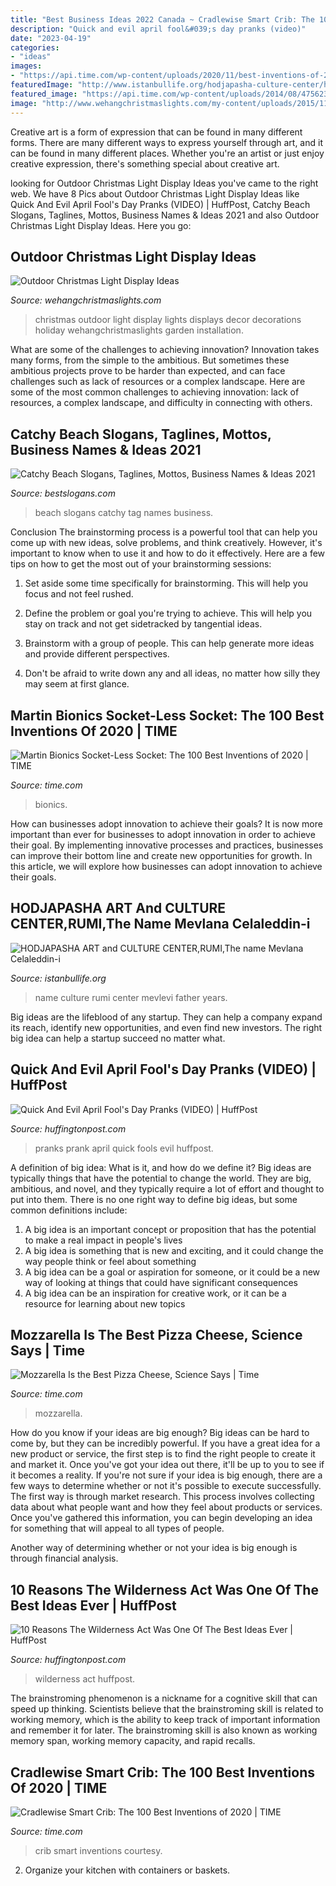 ```yaml
---
title: "Best Business Ideas 2022 Canada ~ Cradlewise Smart Crib: The 100 Best Inventions Of 2020"
description: "Quick and evil april fool&#039;s day pranks (video)"
date: "2023-04-19"
categories:
- "ideas"
images:
- "https://api.time.com/wp-content/uploads/2020/11/best-inventions-of-2020-Soft-Socket-3.jpg"
featuredImage: "http://www.istanbullife.org/hodjapasha-culture-center/hodjapasha-dervish-show5-small.jpg"
featured_image: "https://api.time.com/wp-content/uploads/2014/08/475623249.jpg?quality=85&amp;w=1200&amp;h=628&amp;crop=1"
image: "http://www.wehangchristmaslights.com/my-content/uploads/2015/11/12183835_933518293405777_8865694938728265210_o.jpg"
---
```



Creative art is a form of expression that can be found in many different forms. There are many different ways to express yourself through art, and it can be found in many different places. Whether you're an artist or just enjoy creative expression, there's something special about creative art.

	

		
looking for Outdoor Christmas Light Display Ideas you've came to the right web. We have 8 Pics about Outdoor Christmas Light Display Ideas like Quick And Evil April Fool&#039;s Day Pranks (VIDEO) | HuffPost, Catchy Beach Slogans, Taglines, Mottos, Business Names &amp; Ideas 2021 and also Outdoor Christmas Light Display Ideas. Here you go:
		
    
## Outdoor Christmas Light Display Ideas

<img loading=lazy src="http://www.wehangchristmaslights.com/my-content/uploads/2015/11/12183835_933518293405777_8865694938728265210_o.jpg" onerror="this.onerror=null;this.src='https://tse3.mm.bing.net/th?id=OIP.tPzf3QGWh7uIqAXS-WfSyQHaE8&amp;pid=15.1';" alt="Outdoor Christmas Light Display Ideas">

_Source: wehangchristmaslights.com_

>christmas outdoor light display lights displays decor decorations holiday wehangchristmaslights garden installation. 

	

What are some of the challenges to achieving innovation?
Innovation takes many forms, from the simple to the ambitious. But sometimes these ambitious projects prove to be harder than expected, and can face challenges such as lack of resources or a complex landscape. Here are some of the most common challenges to achieving innovation: lack of resources, a complex landscape, and difficulty in connecting with others.

    
## Catchy Beach Slogans, Taglines, Mottos, Business Names &amp; Ideas 2021

<img loading=lazy src="http://www.bestslogans.com/img/pics/201711_1140_baigc.png" onerror="this.onerror=null;this.src='https://tse3.mm.bing.net/th?id=OIP.Na9ZFmAmBpfqreH2krj1IAHaHa&amp;pid=15.1';" alt="Catchy Beach Slogans, Taglines, Mottos, Business Names &amp; Ideas 2021">

_Source: bestslogans.com_

>beach slogans catchy tag names business. 

	

Conclusion
The brainstorming process is a powerful tool that can help you come up with new ideas, solve problems, and think creatively. However, it's important to know when to use it and how to do it effectively. Here are a few tips on how to get the most out of your brainstorming sessions:
1. Set aside some time specifically for brainstorming. This will help you focus and not feel rushed.

2. Define the problem or goal you're trying to achieve. This will help you stay on track and not get sidetracked by tangential ideas.

3. Brainstorm with a group of people. This can help generate more ideas and provide different perspectives.

4. Don't be afraid to write down any and all ideas, no matter how silly they may seem at first glance.

    
## Martin Bionics Socket-Less Socket: The 100 Best Inventions Of 2020 | TIME

<img loading=lazy src="https://api.time.com/wp-content/uploads/2020/11/best-inventions-of-2020-Soft-Socket-3.jpg" onerror="this.onerror=null;this.src='https://tse4.mm.bing.net/th?id=OIP.-QHIheaiWu-X7UWhO08sHgHaE8&amp;pid=15.1';" alt="Martin Bionics Socket-Less Socket: The 100 Best Inventions of 2020 | TIME">

_Source: time.com_

>bionics. 

	

How can businesses adopt innovation to achieve their goals?
It is now more important than ever for businesses to adopt innovation in order to achieve their goal. By implementing innovative processes and practices, businesses can improve their bottom line and create new opportunities for growth. In this article, we will explore how businesses can adopt innovation to achieve their goals.

    
## HODJAPASHA ART And CULTURE CENTER,RUMI,The Name Mevlana Celaleddin-i

<img loading=lazy src="http://www.istanbullife.org/hodjapasha-culture-center/hodjapasha-dervish-show5-small.jpg" onerror="this.onerror=null;this.src='https://tse1.mm.bing.net/th?id=OIP.cCmWC8-Sw_OqaBG1V3oXNwAAAA&amp;pid=15.1';" alt="HODJAPASHA ART and CULTURE CENTER,RUMI,The name Mevlana Celaleddin-i">

_Source: istanbullife.org_

>name culture rumi center mevlevi father years. 

	

Big ideas are the lifeblood of any startup. They can help a company expand its reach, identify new opportunities, and even find new investors. The right big idea can help a startup succeed no matter what.

    
## Quick And Evil April Fool&#039;s Day Pranks (VIDEO) | HuffPost

<img loading=lazy src="http://i.huffpost.com/gen/1061991/images/o-PRANK-facebook.jpg" onerror="this.onerror=null;this.src='https://tse4.mm.bing.net/th?id=OIP.wPj8ntzoUlraG-dbp48MHQHaHJ&amp;pid=15.1';" alt="Quick And Evil April Fool&#039;s Day Pranks (VIDEO) | HuffPost">

_Source: huffingtonpost.com_

>pranks prank april quick fools evil huffpost. 

	

A definition of big idea: What is it, and how do we define it?
Big ideas are typically things that have the potential to change the world. They are big, ambitious, and novel, and they typically require a lot of effort and thought to put into them. There is no one right way to define big ideas, but some common definitions include: 
1. A big idea is an important concept or proposition that has the potential to make a real impact in people's lives
2. A big idea is something that is new and exciting, and it could change the way people think or feel about something
3. A big idea can be a goal or aspiration for someone, or it could be a new way of looking at things that could have significant consequences
4. A big idea can be an inspiration for creative work, or it can be a resource for learning about new topics

    
## Mozzarella Is The Best Pizza Cheese, Science Says | Time

<img loading=lazy src="https://api.time.com/wp-content/uploads/2014/08/475623249.jpg?quality=85&amp;w=1200&amp;h=628&amp;crop=1" onerror="this.onerror=null;this.src='https://tse1.mm.bing.net/th?id=OIP.75olapmiERPVzq5_fF0YAwHaD4&amp;pid=15.1';" alt="Mozzarella Is the Best Pizza Cheese, Science Says | Time">

_Source: time.com_

>mozzarella. 

	

How do you know if your ideas are big enough?
Big ideas can be hard to come by, but they can be incredibly powerful. If you have a great idea for a new product or service, the first step is to find the right people to create it and market it. Once you've got your idea out there, it'll be up to you to see if it becomes a reality. If you're not sure if your idea is big enough, there are a few ways to determine whether or not it's possible to execute successfully. 
The first way is through market research. This process involves collecting data about what people want and how they feel about products or services. Once you've gathered this information, you can begin developing an idea for something that will appeal to all types of people. 

Another way of determining whether or not your idea is big enough is through financial analysis.

    
## 10 Reasons The Wilderness Act Was One Of The Best Ideas Ever | HuffPost

<img loading=lazy src="http://i.huffpost.com/gen/1995218/images/o-WILDERNESS-AREA-facebook.jpg" onerror="this.onerror=null;this.src='https://tse4.mm.bing.net/th?id=OIP.iIO_p8IQebQX3Kuvvc0N1AHaDt&amp;pid=15.1';" alt="10 Reasons The Wilderness Act Was One Of The Best Ideas Ever | HuffPost">

_Source: huffingtonpost.com_

>wilderness act huffpost. 

	

The brainstroming phenomenon is a nickname for a cognitive skill that can speed up thinking. Scientists believe that the brainstroming skill is related to working memory, which is the ability to keep track of important information and remember it for later. The brainstroming skill is also known as working memory span, working memory capacity, and rapid recalls.

    
## Cradlewise Smart Crib: The 100 Best Inventions Of 2020 | TIME

<img loading=lazy src="https://api.time.com/wp-content/uploads/2020/11/best-inventions-of-2020-Cradlewise-9.jpg" onerror="this.onerror=null;this.src='https://tse3.mm.bing.net/th?id=OIP.q9jp4kCF1r0gC60ljdDh1gHaFj&amp;pid=15.1';" alt="Cradlewise Smart Crib: The 100 Best Inventions of 2020 | TIME">

_Source: time.com_

>crib smart inventions courtesy. 

	

2. Organize your kitchen with containers or baskets.

